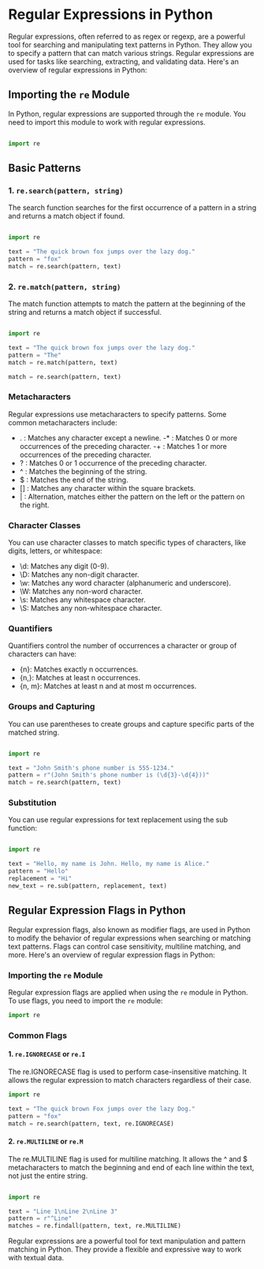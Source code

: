 # Regular Expressions in Python

Regular expressions, often referred to as regex or regexp, are a powerful tool for searching and manipulating text patterns in Python. They allow you to specify a pattern that can match various strings. Regular expressions are used for tasks like searching, extracting, and validating data. Here's an overview of regular expressions in Python:

## Importing the `re` Module

In Python, regular expressions are supported through the `re` module. You need to import this module to work with regular expressions.

```python

import re

```

## Basic Patterns

### 1.  `re.search(pattern, string)`

The search function searches for the first occurrence of a pattern in a string and returns a match object if found.

```python

import re

text = "The quick brown fox jumps over the lazy dog."
pattern = "fox"
match = re.search(pattern, text)

```

### 2. `re.match(pattern, string)`

The match function attempts to match the pattern at the beginning of the string and returns a match object if successful.

```python

import re

text = "The quick brown fox jumps over the lazy dog."
pattern = "The"
match = re.match(pattern, text)

match = re.search(pattern, text)

```

### Metacharacters

Regular expressions use metacharacters to specify patterns. Some common metacharacters include:

- . : Matches any character except a newline.
-* : Matches 0 or more occurrences of the preceding character.
-+ : Matches 1 or more occurrences of the preceding character.
- ? : Matches 0 or 1 occurrence of the preceding character.
- ^ : Matches the beginning of the string.
- $ : Matches the end of the string.
- [] : Matches any character within the square brackets.
- | : Alternation, matches either the pattern on the left or the pattern on the right.

### Character Classes

You can use character classes to match specific types of characters, like digits, letters, or whitespace:

- \d: Matches any digit (0-9).
- \D: Matches any non-digit character.
- \w: Matches any word character (alphanumeric and underscore).
- \W: Matches any non-word character.
- \s: Matches any whitespace character.
- \S: Matches any non-whitespace character.

### Quantifiers

Quantifiers control the number of occurrences a character or group of characters can have:

- {n}: Matches exactly n occurrences.
- {n,}: Matches at least n occurrences.
- {n, m}: Matches at least n and at most m occurrences.

### Groups and Capturing

You can use parentheses to create groups and capture specific parts of the matched string.

```python

import re

text = "John Smith's phone number is 555-1234."
pattern = r"(John Smith's phone number is (\d{3}-\d{4}))"
match = re.search(pattern, text)

```

### Substitution

You can use regular expressions for text replacement using the sub function:

```python

import re

text = "Hello, my name is John. Hello, my name is Alice."
pattern = "Hello"
replacement = "Hi"
new_text = re.sub(pattern, replacement, text)


```

## Regular Expression Flags in Python

Regular expression flags, also known as modifier flags, are used in Python to modify the behavior of regular expressions when searching or matching text patterns. Flags can control case sensitivity, multiline matching, and more. Here's an overview of regular expression flags in Python:

### Importing the `re` Module

Regular expression flags are applied when using the `re` module in Python. To use flags, you need to import the `re` module:

```python
import re

```

### Common Flags

#### 1. `re.IGNORECASE` or `re.I`

The re.IGNORECASE flag is used to perform case-insensitive matching. It allows the regular expression to match characters regardless of their case.

```python
import re

text = "The quick brown Fox jumps over the lazy Dog."
pattern = "fox"
match = re.search(pattern, text, re.IGNORECASE)

```

#### 2. `re.MULTILINE` or `re.M`

The re.MULTILINE flag is used for multiline matching. It allows the ^ and $ metacharacters to match the beginning and end of each line within the text, not just the entire string.

```python

import re

text = "Line 1\nLine 2\nLine 3"
pattern = r"^Line"
matches = re.findall(pattern, text, re.MULTILINE)

```

Regular expressions are a powerful tool for text manipulation and pattern matching in Python. They provide a flexible and expressive way to work with textual data.
